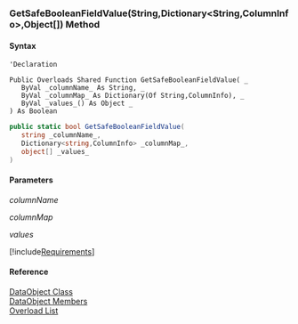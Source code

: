 ﻿### GetSafeBooleanFieldValue(String,Dictionary<String,ColumnInfo>,Object\[\]) Method

#### Syntax

```vbnet
'Declaration

Public Overloads Shared Function GetSafeBooleanFieldValue( _
   ByVal _columnName_ As String, _
   ByVal _columnMap_ As Dictionary(Of String,ColumnInfo), _
   ByVal _values_() As Object _
) As Boolean
```

```csharp
public static bool GetSafeBooleanFieldValue( 
   string _columnName_,
   Dictionary<string,ColumnInfo> _columnMap_,
   object[] _values_
)
```

#### Parameters

_columnName_

_columnMap_

_values_

[!include[Requirements](../partials/requirements.md)]

#### Reference

[DataObject Class](fcSDK~FChoice.Foundation.DataObjects.DataObject.md)  
[DataObject Members](fcSDK~FChoice.Foundation.DataObjects.DataObject_members.md)  
[Overload List](fcSDK~FChoice.Foundation.DataObjects.DataObject~GetSafeBooleanFieldValue.md)